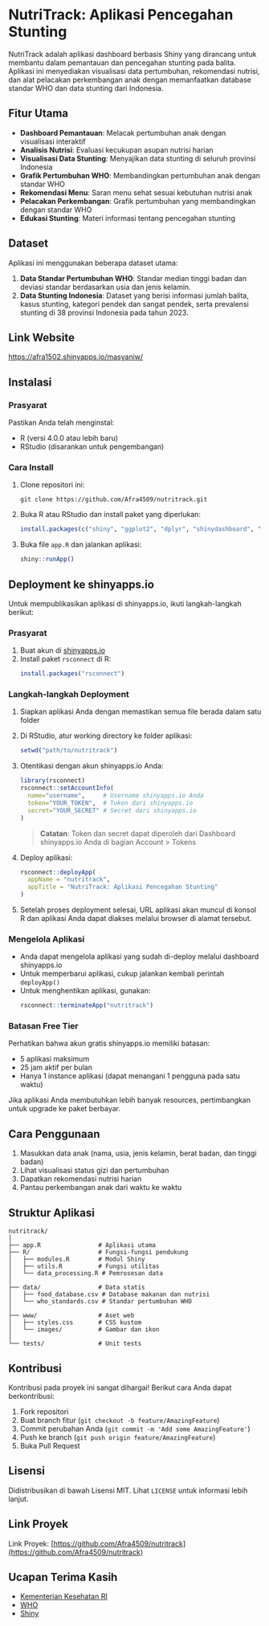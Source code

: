 # NutriTrack: Aplikasi Pencegahan Stunting

NutriTrack adalah aplikasi dashboard berbasis Shiny yang dirancang untuk membantu dalam pemantauan dan pencegahan stunting pada balita. Aplikasi ini menyediakan visualisasi data pertumbuhan, rekomendasi nutrisi, dan alat pelacakan perkembangan anak dengan memanfaatkan database standar WHO dan data stunting dari Indonesia.

## Fitur Utama

- **Dashboard Pemantauan**: Melacak pertumbuhan anak dengan visualisasi interaktif
- **Analisis Nutrisi**: Evaluasi kecukupan asupan nutrisi harian
- **Visualisasi Data Stunting**: Menyajikan data stunting di seluruh provinsi Indonesia
- **Grafik Pertumbuhan WHO**: Membandingkan pertumbuhan anak dengan standar WHO
- **Rekomendasi Menu**: Saran menu sehat sesuai kebutuhan nutrisi anak
- **Pelacakan Perkembangan**: Grafik pertumbuhan yang membandingkan dengan standar WHO
- **Edukasi Stunting**: Materi informasi tentang pencegahan stunting

## Dataset

Aplikasi ini menggunakan beberapa dataset utama:

1. **Data Standar Pertumbuhan WHO**: Standar median tinggi badan dan deviasi standar berdasarkan usia dan jenis kelamin.
2. **Data Stunting Indonesia**: Dataset yang berisi informasi jumlah balita, kasus stunting, kategori pendek dan sangat pendek, serta prevalensi stunting di 38 provinsi Indonesia pada tahun 2023.

## Link Website

https://afra1502.shinyapps.io/masyaniw/

## Instalasi

### Prasyarat

Pastikan Anda telah menginstal:
- R (versi 4.0.0 atau lebih baru)
- RStudio (disarankan untuk pengembangan)

### Cara Install

1. Clone repositori ini:
   ```
   git clone https://github.com/Afra4509/nutritrack.git
   ```

2. Buka R atau RStudio dan install paket yang diperlukan:
   ```R
   install.packages(c("shiny", "ggplot2", "dplyr", "shinydashboard", "plotly", "shinyWidgets", "shinycssloaders"))
   ```

3. Buka file `app.R` dan jalankan aplikasi:
   ```R
   shiny::runApp()
   ```

## Deployment ke shinyapps.io

Untuk mempublikasikan aplikasi di shinyapps.io, ikuti langkah-langkah berikut:

### Prasyarat

1. Buat akun di [shinyapps.io](https://www.shinyapps.io/)
2. Install paket `rsconnect` di R:
   ```R
   install.packages("rsconnect")
   ```

### Langkah-langkah Deployment

1. Siapkan aplikasi Anda dengan memastikan semua file berada dalam satu folder
2. Di RStudio, atur working directory ke folder aplikasi:
   ```R
   setwd("path/to/nutritrack")
   ```

3. Otentikasi dengan akun shinyapps.io Anda:
   ```R
   library(rsconnect)
   rsconnect::setAccountInfo(
     name="username",     # Username shinyapps.io Anda
     token="YOUR_TOKEN",  # Token dari shinyapps.io
     secret="YOUR_SECRET" # Secret dari shinyapps.io
   )
   ```
   
   > **Catatan**: Token dan secret dapat diperoleh dari Dashboard shinyapps.io Anda di bagian Account > Tokens

4. Deploy aplikasi:
   ```R
   rsconnect::deployApp(
     appName = "nutritrack",
     appTitle = "NutriTrack: Aplikasi Pencegahan Stunting"
   )
   ```

5. Setelah proses deployment selesai, URL aplikasi akan muncul di konsol R dan aplikasi Anda dapat diakses melalui browser di alamat tersebut.

### Mengelola Aplikasi

- Anda dapat mengelola aplikasi yang sudah di-deploy melalui dashboard shinyapps.io
- Untuk memperbarui aplikasi, cukup jalankan kembali perintah `deployApp()`
- Untuk menghentikan aplikasi, gunakan:
  ```R
  rsconnect::terminateApp("nutritrack")
  ```

### Batasan Free Tier

Perhatikan bahwa akun gratis shinyapps.io memiliki batasan:
- 5 aplikasi maksimum
- 25 jam aktif per bulan
- Hanya 1 instance aplikasi (dapat menangani 1 pengguna pada satu waktu)

Jika aplikasi Anda membutuhkan lebih banyak resources, pertimbangkan untuk upgrade ke paket berbayar.

## Cara Penggunaan

1. Masukkan data anak (nama, usia, jenis kelamin, berat badan, dan tinggi badan)
2. Lihat visualisasi status gizi dan pertumbuhan
3. Dapatkan rekomendasi nutrisi harian
4. Pantau perkembangan anak dari waktu ke waktu

## Struktur Aplikasi

```
nutritrack/
│
├── app.R                # Aplikasi utama
├── R/                   # Fungsi-fungsi pendukung
│   ├── modules.R        # Modul Shiny 
│   ├── utils.R          # Fungsi utilitas
│   └── data_processing.R # Pemrosesan data
│
├── data/                # Data statis 
│   ├── food_database.csv # Database makanan dan nutrisi
│   └── who_standards.csv # Standar pertumbuhan WHO
│
├── www/                 # Aset web
│   ├── styles.css       # CSS kustom
│   └── images/          # Gambar dan ikon
│
└── tests/               # Unit tests
```

## Kontribusi

Kontribusi pada proyek ini sangat dihargai! Berikut cara Anda dapat berkontribusi:

1. Fork repositori
2. Buat branch fitur (`git checkout -b feature/AmazingFeature`)
3. Commit perubahan Anda (`git commit -m 'Add some AmazingFeature'`)
4. Push ke branch (`git push origin feature/AmazingFeature`)
5. Buka Pull Request

## Lisensi

Didistribusikan di bawah Lisensi MIT. Lihat `LICENSE` untuk informasi lebih lanjut.

## Link Proyek

Link Proyek: [https://github.com/Afra4509/nutritrack](https://github.com/Afra4509/nutritrack)

## Ucapan Terima Kasih

- [Kementerian Kesehatan RI](https://www.kemkes.go.id/)
- [WHO](https://www.who.int/)
- [Shiny](https://shiny.rstudio.com/)
